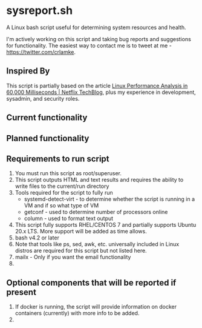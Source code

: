 # sysreport.sh
A Linux bash script useful for determining system resources and health.

I'm actively working on this script and taking bug reports and suggestions for functionality. The easiest way to contact me is to tweet at me - https://twitter.com/crlamke.

## Inspired By
This script is partially based on the article [Linux Performance Analysis in 60,000 Milliseconds | Netflix TechBlog](https://netflixtechblog.com/linux-performance-analysis-in-60-000-milliseconds-accc10403c55), plus my experience in development, sysadmin, and security roles.

## Current functionality 

## Planned functionality

## Requirements to run script 
1. You must run this script as root/superuser.
2. This script outputs HTML and text results and requires the ability to write files to the current/run directory
3. Tools required for the script to fully run
   * systemd-detect-virt - to determine whether the script is running in a VM and if so what type of VM
   * getconf - used to determine number of processors online
   * column - used to format text output
4. This script fully supports RHEL/CENTOS 7 and partially supports Ubuntu 20.x LTS. More support will be added as time allows.
5. bash v4.2 or later
6. Note that tools like ps, sed, awk, etc. universally included in Linux distros are required for this script but not listed here.
7. mailx - Only if you want the email functionality
8.   
 
## Optional components that will be reported if present
1. If docker is running, the script will provide information on docker containers (currently) with more info to be added.
2. 
